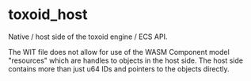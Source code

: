 # toxoid_host
Native / host side of the toxoid engine / ECS API. 

The WIT file does not allow for use of the WASM Component model "resources" which are handles to objects in the host side. The host side contains more than just u64 IDs and pointers to the objects directly.